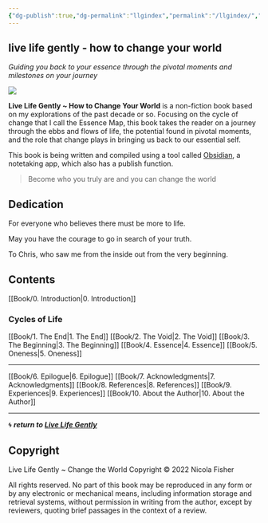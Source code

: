 ```yaml
---
{"dg-publish":true,"dg-permalink":"llgindex","permalink":"/llgindex/","dgHomeLink":true,"dgPassFrontmatter":false}
---
```



## live life gently - how to change your world

*Guiding you back to your essence through the pivotal moments and milestones on your journey*

![](https://source.unsplash.com/hopX_jpVtRM/1900x1200)

**Live Life Gently ~ How to Change Your World** is a non-fiction book based on my explorations of the past decade or so. Focusing on the cycle of change that I call the Essence Map, this book takes the reader on a journey through the ebbs and flows of life, the potential found in pivotal moments, and the role that change plays in bringing us back to our essential self.

This book is being written and compiled using a tool called [Obsidian](http://obsidian.md/), a notetaking app, which also has a publish function.

> Become who you truly are and you can change the world

## Dedication

For everyone who believes there must be more to life.

May you have the courage to go in search of your truth. 

To Chris, who saw me from the inside out from the very beginning.

## Contents

[[Book/0. Introduction|0. Introduction]]

### Cycles of Life

[[Book/1. The End|1. The End]]
[[Book/2. The Void|2. The Void]]
[[Book/3. The Beginning|3. The Beginning]]
[[Book/4. Essence|4. Essence]] 
[[Book/5. Oneness|5. Oneness]]

---

[[Book/6. Epilogue|6. Epilogue]]
[[Book/7. Acknowledgments|7. Acknowledgments]]
[[Book/8. References|8. References]]
[[Book/9. Experiences|9. Experiences]]
[[Book/10. About the Author|10. About the Author]]

---

🌀 ***return to [Live Life Gently](https://livelifegently.co.uk/)***

## Copyright

Live Life Gently ~ Change the World
Copyright © 2022 Nicola Fisher

All rights reserved. No part of this book may be reproduced in any form or by any electronic or mechanical means, including information storage and retrieval systems, without permission in writing from the author, except by reviewers, quoting brief passages in the context of a review.